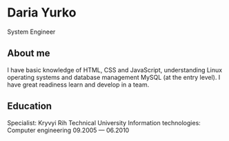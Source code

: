 # **Daria Yurko**

System Engineer

## About me
I have basic knowledge of HTML, CSS and JavaScript, understanding
Linux operating systems and database management
MySQL (at the entry level). I have great readiness
learn and develop in a team.

## Education

Specialist: Kryvyi Rih Technical University
Information technologies: Computer engineering 
09.2005 — 06.2010


